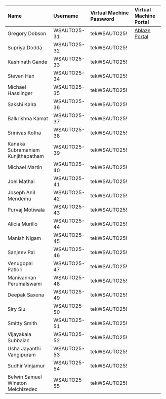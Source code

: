 | Name                                   | Username     | Virtual Machine Password | Virtual Machine Portal                      |
|:---------------------------------------|:-------------|:-------------------------|:--------------------------------------------|
| Gregory Dobson                         | WSAUTO25-31  | tekWSAUTO25!             | [Ablaze Portal](https://my.ablazedesktop.com) |
| Supriya Dodda                          | WSAUTO25-32  | tekWSAUTO25!             |                                            |
| Kashinath Gande                        | WSAUTO25-33  | tekWSAUTO25!             |                                            |
| Steven Han                             | WSAUTO25-34  | tekWSAUTO25!             |                                            |
| Michael Hasslinger                     | WSAUTO25-35  | tekWSAUTO25!             |                                            |
| Sakshi Kalra                           | WSAUTO25-36  | tekWSAUTO25!             |                                            |
| Balkrishna Kamat                       | WSAUTO25-37  | tekWSAUTO25!             |                                            |
| Srinivas Kotha                         | WSAUTO25-38  | tekWSAUTO25!             |                                            |
| Kanaka Subramaniam Kunjithapatham      | WSAUTO25-39  | tekWSAUTO25!             |                                            |
| Michael Martin                         | WSAUTO25-40  | tekWSAUTO25!             |                                            |
| Joel Mathai                            | WSAUTO25-41  | tekWSAUTO25!             |                                            |
| Joseph Anil Mendemu                    | WSAUTO25-42  | tekWSAUTO25!             |                                            |
| Purvaj Motiwala                        | WSAUTO25-43  | tekWSAUTO25!             |                                            |
| Alicia Murillo                         | WSAUTO25-44  | tekWSAUTO25!             |                                            |
| Manish Nigam                           | WSAUTO25-45  | tekWSAUTO25!             |                                            |
| Sanjeev Pal                            | WSAUTO25-46  | tekWSAUTO25!             |                                            |
| Venugopal Patlori                      | WSAUTO25-47  | tekWSAUTO25!             |                                            |
| Manivannan Perumalswami                | WSAUTO25-48  | tekWSAUTO25!             |                                            |
| Deepak Saxena                          | WSAUTO25-49  | tekWSAUTO25!             |                                            |
| Siry Siu                               | WSAUTO25-50  | tekWSAUTO25!             |                                            |
| Smitty Smith                           | WSAUTO25-51  | tekWSAUTO25!             |                                            |
| Vijayakala Subbaian                    | WSAUTO25-52  | tekWSAUTO25!             |                                            |
| Usha Jayanthi Vangipuram               | WSAUTO25-53  | tekWSAUTO25!             |                                            |
| Sudhir Vinjamur                        | WSAUTO25-54  | tekWSAUTO25!             |                                            |
| Belwin Samuel Winston Melchizedec      | WSAUTO25-55  | tekWSAUTO25!             |                                            |

